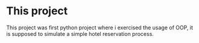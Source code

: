 # This project
This project was first python project where i exercised the usage of OOP, it is supposed to simulate a simple
hotel reservation process.